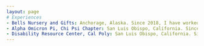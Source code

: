 ```yaml
---
layout: page
# Experiences
- Bells Nursery and Gifts: Anchorage, Alaska. Since 2018, I have worked as a barista and customer service representative at my city's local plant nursery and coffee shop. Through this experience, my communication skills have drastically improved, and I learned how to remain calm in a fast-paced environment. 
- Alpha Omicron Pi, Chi Psi Chapter: San Luis Obispo, California. Since the fall of 2020, I have been an active member in my social sorority. Starting in January 2021, I have served on my chapter's Standard's Committee as an elected representative for my grade. This committee focuses on giving girls in my chapter needed resources (especially financial) and focused on disaplinary hearings when a member was out of line, and gave fair and just punishments when necessary. This experience taught me about Human Relations in a professional setting, as well as how mediate conflict.
- Disability Resource Center, Cal Poly: San Luis Obispo, California. Since the fall of 2021, I have been a volunteer notetaker for the DRC at my university. Basically, I take notes in my upper-division STEM classes and upload them to a portal where students in my class are able to go back and review the class material, in case they missed something in class. Through this experience, I have learned the importance of neat penmanship and how to concisely state your point.
---
```


